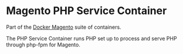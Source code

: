 # Magento PHP Service Container

Part of the [Docker Magento](https://github.com/kojiromike/docker-magento)
suite of containers.

The PHP Service Container runs PHP set up to process and serve PHP through
php-fpm for Magento.
